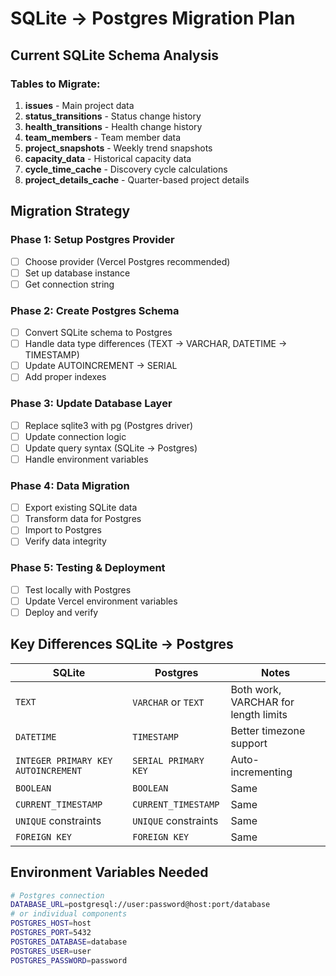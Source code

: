 # SQLite → Postgres Migration Plan

## Current SQLite Schema Analysis

### Tables to Migrate:
1. **issues** - Main project data
2. **status_transitions** - Status change history
3. **health_transitions** - Health change history  
4. **team_members** - Team member data
5. **project_snapshots** - Weekly trend snapshots
6. **capacity_data** - Historical capacity data
7. **cycle_time_cache** - Discovery cycle calculations
8. **project_details_cache** - Quarter-based project details

## Migration Strategy

### Phase 1: Setup Postgres Provider
- [ ] Choose provider (Vercel Postgres recommended)
- [ ] Set up database instance
- [ ] Get connection string

### Phase 2: Create Postgres Schema
- [ ] Convert SQLite schema to Postgres
- [ ] Handle data type differences (TEXT → VARCHAR, DATETIME → TIMESTAMP)
- [ ] Update AUTOINCREMENT → SERIAL
- [ ] Add proper indexes

### Phase 3: Update Database Layer
- [ ] Replace sqlite3 with pg (Postgres driver)
- [ ] Update connection logic
- [ ] Update query syntax (SQLite → Postgres)
- [ ] Handle environment variables

### Phase 4: Data Migration
- [ ] Export existing SQLite data
- [ ] Transform data for Postgres
- [ ] Import to Postgres
- [ ] Verify data integrity

### Phase 5: Testing & Deployment
- [ ] Test locally with Postgres
- [ ] Update Vercel environment variables
- [ ] Deploy and verify

## Key Differences SQLite → Postgres

| SQLite | Postgres | Notes |
|--------|----------|-------|
| `TEXT` | `VARCHAR` or `TEXT` | Both work, VARCHAR for length limits |
| `DATETIME` | `TIMESTAMP` | Better timezone support |
| `INTEGER PRIMARY KEY AUTOINCREMENT` | `SERIAL PRIMARY KEY` | Auto-incrementing |
| `BOOLEAN` | `BOOLEAN` | Same |
| `CURRENT_TIMESTAMP` | `CURRENT_TIMESTAMP` | Same |
| `UNIQUE` constraints | `UNIQUE` constraints | Same |
| `FOREIGN KEY` | `FOREIGN KEY` | Same |

## Environment Variables Needed

```bash
# Postgres connection
DATABASE_URL=postgresql://user:password@host:port/database
# or individual components
POSTGRES_HOST=host
POSTGRES_PORT=5432
POSTGRES_DATABASE=database
POSTGRES_USER=user
POSTGRES_PASSWORD=password
```
